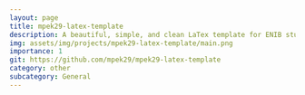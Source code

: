 ```yaml
---
layout: page
title: mpek29-latex-template
description: A beautiful, simple, and clean LaTex template for ENIB students who want to write a project report.
img: assets/img/projects/mpek29-latex-template/main.png
importance: 1
git: https://github.com/mpek29/mpek29-latex-template
category: other
subcategory: General
---
```




